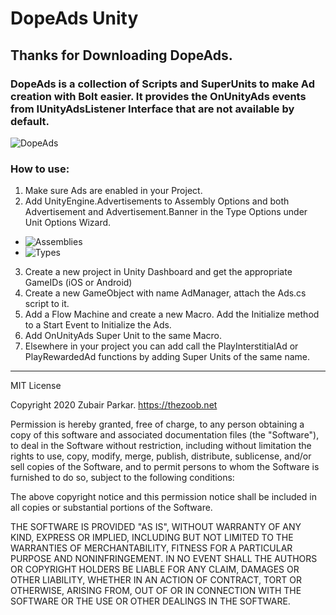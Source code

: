 
# DopeAds Unity

## Thanks for Downloading DopeAds.
### DopeAds is a collection of Scripts and SuperUnits to make Ad creation with Bolt easier. It provides the OnUnityAds events from IUnityAdsListener Interface that are not available by default.
![DopeAds](https://i.imgur.com/o1Z4x47.png)



### How to use:

1. Make sure Ads are enabled in your Project.
2. Add UnityEngine.Advertisements to Assembly Options and both Advertisement and Advertisement.Banner in the Type Options under Unit Options Wizard.
  - ![Assemblies](https://i.imgur.com/0XNotIr.png)
  - ![Types](https://i.imgur.com/ZMLsCOX.png)
3. Create a new project in Unity Dashboard and get the appropriate GameIDs (iOS or Android)
4. Create a new GameObject with name AdManager, attach the Ads.cs script to it.
5. Add a Flow Machine and create a new Macro. Add the Initialize method to a Start Event to Initialize the Ads.
6. Add OnUnityAds Super Unit to the same Macro.
7. Elsewhere in your project you can add call the PlayInterstitialAd or PlayRewardedAd functions by adding Super Units of the same name.


-----------------------------------------
MIT License

Copyright 2020 Zubair Parkar. https://thezoob.net

Permission is hereby granted, free of charge, to any person obtaining a copy of this software and associated documentation files (the "Software"), to deal in the Software without restriction, including without limitation the rights to use, copy, modify, merge, publish, distribute, sublicense, and/or sell copies of the Software, and to permit persons to whom the Software is furnished to do so, subject to the following conditions:

The above copyright notice and this permission notice shall be included in all copies or substantial portions of the Software.

THE SOFTWARE IS PROVIDED "AS IS", WITHOUT WARRANTY OF ANY KIND, EXPRESS OR IMPLIED, INCLUDING BUT NOT LIMITED TO THE WARRANTIES OF MERCHANTABILITY, FITNESS FOR A PARTICULAR PURPOSE AND NONINFRINGEMENT. IN NO EVENT SHALL THE AUTHORS OR COPYRIGHT HOLDERS BE LIABLE FOR ANY CLAIM, DAMAGES OR OTHER LIABILITY, WHETHER IN AN ACTION OF CONTRACT, TORT OR OTHERWISE, ARISING FROM, OUT OF OR IN CONNECTION WITH THE SOFTWARE OR THE USE OR OTHER DEALINGS IN THE SOFTWARE.

